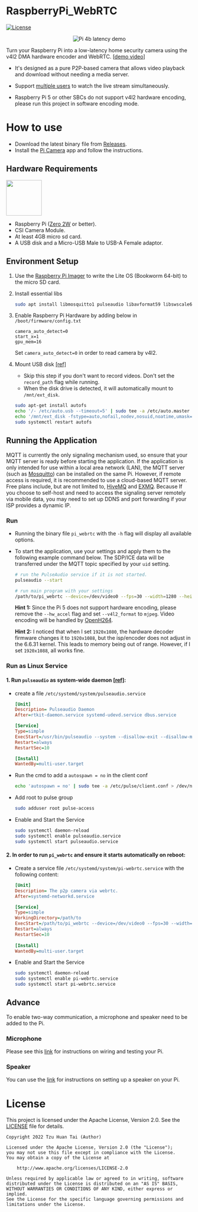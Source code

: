 ﻿
# RaspberryPi_WebRTC

[![License](https://img.shields.io/badge/License-Apache_2.0-blue.svg)](https://opensource.org/licenses/Apache-2.0)

<p align=center>
    <img src="doc/pi_4b_latency_demo.gif" alt="Pi 4b latency demo">
</p>

Turn your Raspberry Pi into a low-latency home security camera using the v4l2 DMA hardware encoder and WebRTC. [[demo video](https://www.youtube.com/watch?v=JZ5bcSAsXog)]

- It's designed as a pure P2P-based camera that allows video playback and download without needing a media server.
- Support [multiple users](doc/pi_4b_users_demo.gif) to watch the live stream simultaneously. 

- Raspberry Pi 5 or other SBCs do not support v4l2 hardware encoding, please run this project in software encoding mode.

# How to use

* Download the latest binary file from [Releases](https://github.com/TzuHuanTai/RaspberryPi_WebRTC/releases).
* Install the [Pi Camera](https://github.com/TzuHuanTai/Pi-Camera) app and follow the instructions.

## Hardware Requirements

<img src="https://assets.raspberrypi.com/static/51035ec4c2f8f630b3d26c32e90c93f1/2b8d7/zero2-hero.webp" height="96">

* Raspberry Pi ([Zero 2W](https://www.raspberrypi.com/products/raspberry-pi-zero-2-w/) or better).
* CSI Camera Module.
* At least 4GB micro sd card.
* A USB disk and a Micro-USB Male to USB-A Female adaptor.

## Environment Setup

1. Use the [Raspberry Pi Imager](https://www.raspberrypi.com/software/) to write the Lite OS (Bookworm 64-bit) to the micro SD card.
2. Install essential libs
    ```bash
    sudo apt install libmosquitto1 pulseaudio libavformat59 libswscale6
    ```

3. Enable Raspberry Pi Hardware by adding below in `/boot/firmware/config.txt`
    ```text
    camera_auto_detect=0
    start_x=1
    gpu_mem=16
    ```
    Set `camera_auto_detect=0` in order to read camera by v4l2.

4. Mount USB disk [[ref]](https://wiki.gentoo.org/wiki/AutoFS)

    * Skip this step if you don't want to record videos. Don't set the `record_path` flag while running.
    * When the disk drive is detected, it will automatically mount to `/mnt/ext_disk`.
    ```bash
    sudo apt-get install autofs
    echo '/- /etc/auto.usb --timeout=5' | sudo tee -a /etc/auto.master > /dev/null
    echo '/mnt/ext_disk -fstype=auto,nofail,nodev,nosuid,noatime,umask=000 :/dev/sda1' | sudo tee -a /etc/auto.usb > /dev/null
    sudo systemctl restart autofs
    ```

## Running the Application

MQTT is currently the only signaling mechanism used, so ensure that your MQTT server is ready before starting the application. If the application is only intended for use within a local area network (LAN), the MQTT server (such as [Mosquitto](https://github.com/eclipse/mosquitto)) can be installed on the same Pi. However, if remote access is required, it is recommended to use a cloud-based MQTT server. Free plans include, but are not limited to, [HiveMQ](https://www.hivemq.com) and [EXMQ](https://www.emqx.com/en). Because If you choose to self-host and need to access the signaling server remotely via mobile data, you may need to set up DDNS and port forwarding if your ISP provides a dynamic IP.

### Run
- Running the binary file `pi_webrtc` with the `-h` flag will display all available options. 

- To start the application, use your settings and apply them to the following example command below. The SDP/ICE data will be transferred under the MQTT topic specified by your `uid` setting.
    ```bash
    # run the PulseAudio service if it is not started.
    pulseaudio --start

    # run main program with your settings
    /path/to/pi_webrtc --device=/dev/video0 --fps=30 --width=1280 --height=960 --v4l2_format=h264 --hw_accel --mqtt_host=example.s1.eu.hivemq.cloud --mqtt_port=8883 --mqtt_username=hakunamatata --mqtt_password=Wonderful --uid=home-pi-zero2w --record_path=/mnt/ext_disk/video/
    ```

    **Hint 1:** Since the Pi 5 does not support hardware encoding, please remove the `--hw_accel` flag and set `--v4l2_format` to `mjpeg`. Video encoding will be handled by [OpenH264](https://github.com/cisco/openh264).
    
    **Hint 2:** I noticed that when I set `1920x1080`, the hardware decoder firmware changes it to `1920x1088`, but the isp/encoder does not adjust in the 6.6.31 kernel. This leads to memory being out of range. However, if I set `1920x1088`, all works fine.

### Run as Linux Service

#### 1. Run `pulseaudio` as system-wide daemon [[ref]](https://www.freedesktop.org/wiki/Software/PulseAudio/Documentation/User/SystemWide/):
* create a file `/etc/systemd/system/pulseaudio.service`
    ```ini
    [Unit]
    Description= Pulseaudio Daemon
    After=rtkit-daemon.service systemd-udevd.service dbus.service

    [Service]
    Type=simple
    ExecStart=/usr/bin/pulseaudio --system --disallow-exit --disallow-module-loading
    Restart=always
    RestartSec=10

    [Install]
    WantedBy=multi-user.target
    ```
* Run the cmd to add a `autospawn = no` in the client conf
    ```bash
    echo 'autospawn = no' | sudo tee -a /etc/pulse/client.conf > /dev/null
    ```
* Add root to pulse group
    ```bash
    sudo adduser root pulse-access
    ```
* Enable and Start the Service
    ```bash
    sudo systemctl daemon-reload
    sudo systemctl enable pulseaudio.service
    sudo systemctl start pulseaudio.service
    ```

#### 2. In order to run `pi_webrtc` and ensure it starts automatically on reboot:
* Create a service file `/etc/systemd/system/pi-webrtc.service` with the following content:
    ```ini
    [Unit]
    Description= The p2p camera via webrtc.
    After=systemd-networkd.service

    [Service]
    Type=simple
    WorkingDirectory=/path/to
    ExecStart=/path/to/pi_webrtc --device=/dev/video0 --fps=30 --width=1280 --height=960 --v4l2_format=h264 --hw_accel --mqtt_host=example.s1.eu.hivemq.cloud --mqtt_port=8883 --mqtt_username=hakunamatata --mqtt_password=wonderful --record_path=/mnt/ext_disk/video/
    Restart=always
    RestartSec=10
      
    [Install]
    WantedBy=multi-user.target
    ```
* Enable and Start the Service
    ```bash
    sudo systemctl daemon-reload
    sudo systemctl enable pi-webrtc.service
    sudo systemctl start pi-webrtc.service
    ```

## Advance

To enable two-way communication, a microphone and speaker need to be added to the Pi.

### Microphone

Please see this [link](https://learn.adafruit.com/adafruit-i2s-mems-microphone-breakout/raspberry-pi-wiring-test) for instructions on wiring and testing your Pi.

### Speaker

You can use the [link](https://learn.adafruit.com/adafruit-max98357-i2s-class-d-mono-amp/raspberry-pi-wiring) for instructions on setting up a speaker on your Pi.

# License

This project is licensed under the Apache License, Version 2.0. See the [LICENSE](LICENSE) file for details.

```
Copyright 2022 Tzu Huan Tai (Author)

Licensed under the Apache License, Version 2.0 (the "License");
you may not use this file except in compliance with the License.
You may obtain a copy of the License at

    http://www.apache.org/licenses/LICENSE-2.0

Unless required by applicable law or agreed to in writing, software
distributed under the License is distributed on an "AS IS" BASIS,
WITHOUT WARRANTIES OR CONDITIONS OF ANY KIND, either express or implied.
See the License for the specific language governing permissions and
limitations under the License.
```
